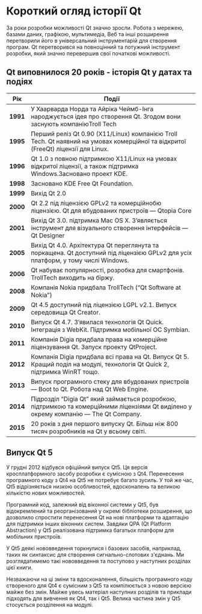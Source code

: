 # Короткий огляд історії Qt

За роки розробки можливості Qt значно зросли. Робота з мережею, базами даних, графікою, мультимедіа, Веб та інші розширення перетворили його в універсальний інструментарій для створення програм. Qt перетворився на повноцінний та потужний інструмент розробки, який значно перевершив свої початкові можливості.

## Qt виповнилося 20 років -  iсторія Qt у датах та подіях

| Рік | Події |
| --- | --- |
| **1991** | У Хаарварда Норда та Айріка Чеймб-Інга народжується ідея про створення Qt. Згодом вони заснують компаніюTroll Tech |
| **1995** | Перший реліз Qt 0.90 \(X11/Linux\) компанією Troll Tech. Qt наявний на умовах комерційної та відкритої \(FreeQt\) ліцензії для Linux. |
| **1996** | Qt 1.0 з повною підтримкою X11/Linux на умовах відкритої ліцензії, а також підтримка Windows.Засновано проект KDE. |
| **1998** | Засновано KDE Free Qt Foundation. |
| **1999** | Вихід Qt 2.0 |
| **2000** | Qt 2.2 під ліцензією GPLv2 та комерційнобю ліцензією. Qt для вбудованих пристроїв — Qtopia Core |
| **2001** | Вихід Qt 3.0. підтримка Mac OS X. З’являється інструмент для візуального створення інтерфейсів — Qt Designer |
| **2005** | Вихід Qt 4.0. Архітектура Qt переглянута та поркащена. Qt доступний під ліцензією GPLv2 для усіх платформ, у тому числі Windows. |
| **2006** | Qt набуває популярності, розробка для смартфонів. TrollTech виходить на біржу. |
| **2008** | Компанія Nokia придбала TrollTech \(“Qt Software at Nokia”\) |
| **2009** | Qt 4.5 доступний під ліцензією LGPL v2.1. Випуск середовища Qt Creator. |
| **2010** | Випуск Qt 4.7. З’явилася технологія Qt Quick. Інтеграція з WebKit. Підтримка мобільної OC Symbian. |
| **2011** | Компанія Digia придбала права на комерційне ліцензування Qt. Запуск проекту QtProject. |
| **2012** | Компанія Digia придбала всі права на Qt. Випуск Qt 5. Кращий поділ на модулі, технологія Qt Quick 2, підтримка WinRT тощо. |
| **2013** | Випуск програмного стеку для вбудованих пристроїв — Boot to Qt. Робота над Qt Web Engine. |
| **2014** | Підрозділ “Digia Qt”  який займається розробкою, підтримкою та комерційними ліцензіями Qt  виділено у окрему компанію — The Qt Company. |
| **2015** | 20 років з дня першого випуску Qt. Більш ніж 800 тисяч розробників на Qt у всьому світі. |

## Випуск Qt 5

У грудні 2012 відбувся офіційний випуск Qt5. Ця версія кросплатформного засобу розробки є сумісною з Qt4. Перенесення програмного коду з Qt4 на Qt5 не потребує багато зусиль. У той же час, Qt5 відрізняється низкою особливостей, вдосконалень та великою кількістю нових можливостей.

Програмний код, залежний від віконної системи у Qt5, був відокремлений та реорганізований у окремі бібліотеки розширення, що дозволило спростити перенесення Qt на нові платформи та адаптацію для підтримки інших віконних систем. Завдяки QPA \(Qt Platform Abstraction\) у Qt5 реалізована підтримка багатьох платформ для мобільних пристроїв.

У Qt5 деякі нововведення торкнулися і базових засобів, наприклад, таких як синтаксис для створення сигнально-слотових з'єднань. Ми розглядатимемо такі нововведення та поступово у наступних розділах цієї книги.

Незважаючи на ці зміни та вдосконалення, більшість програмного коду створеного для Qt4 є сумісним з Qt5 та компілюється з новою версією майже без змін. Майже увесь матеріал наступних розділів та приклади підходять для вивчення як Qt4, так і Qt5. Велика частина змін у Qt5 стосується розділення на модулі.

